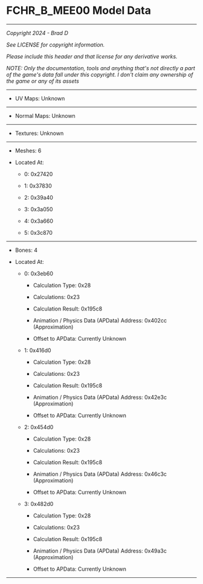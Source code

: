 # FCHR_B_MEE00 Model Data

---

*Copyright 2024 - Brad D*

*See LICENSE for copyright information.*

*Please include this header and that license for any derivative works.*

*NOTE: Only the documentation, tools and anything that's not directly a part of the game's data fall under this copyright. I don't claim any ownership of the game or any of its assets*

---


* UV Maps: Unknown

---

* Normal Maps: Unknown

---

* Textures: Unknown

---

* Meshes: 6

* Located At:

  * 0: 0x27420

  * 1: 0x37830

  * 2: 0x39a40

  * 3: 0x3a050

  * 4: 0x3a660

  * 5: 0x3c870

---

* Bones: 4

* Located At:

  * 0: 0x3eb60

    * Calculation Type: 0x28

    * Calculations: 0x23

    * Calculation Result: 0x195c8

    * Animation / Physics Data (APData) Address: 0x402cc (Approximation)

    * Offset to APData: Currently Unknown

  * 1: 0x416d0

    * Calculation Type: 0x28

    * Calculations: 0x23

    * Calculation Result: 0x195c8

    * Animation / Physics Data (APData) Address: 0x42e3c (Approximation)

    * Offset to APData: Currently Unknown

  * 2: 0x454d0

    * Calculation Type: 0x28

    * Calculations: 0x23

    * Calculation Result: 0x195c8

    * Animation / Physics Data (APData) Address: 0x46c3c (Approximation)

    * Offset to APData: Currently Unknown

  * 3: 0x482d0

    * Calculation Type: 0x28

    * Calculations: 0x23

    * Calculation Result: 0x195c8

    * Animation / Physics Data (APData) Address: 0x49a3c (Approximation)

    * Offset to APData: Currently Unknown

---

